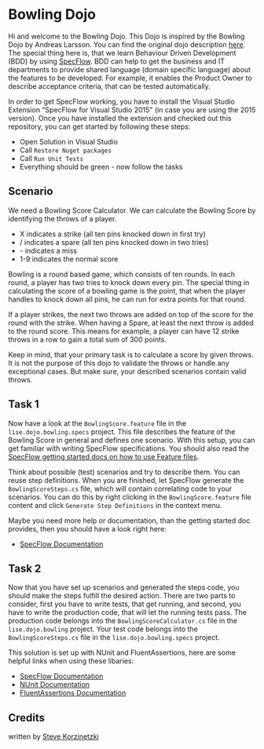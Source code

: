 # Bowling Dojo
Hi and welcome to the Bowling Dojo. This Dojo is inspired by the Bowling Dojo by Andreas Larsson. You can find the original dojo description [here](http://codingdojo.org/kata/Bowling/). The special thing here is, that we learn Behaviour Driven Development (BDD) by using [SpecFlow](http://specflow.org/). BDD can help to get the business and IT departments to provide shared language (domain specific language) about the features to be developed. For example, it enables the Product Owner to describe acceptance criteria, that can be tested automatically.

In order to get SpecFlow working, you have to install the Visual Studio Extension "SpecFlow for Visual Studio 2015" (in case you are using the 2015 version). Once you have installed the extension and checked out this repository, you can get started by following these steps:

* Open Solution in Visual Studio
* Call `Restore Nuget packages`
* Call `Run Unit Tests`
* Everything should be green - now follow the tasks 

## Scenario
We need a Bowling Score Calculator. We can calculate the Bowling Score by identifying the throws of a player. 

* X indicates a strike (all ten pins knocked down in first try)
* / indicates a spare (all ten pins knocked down in two tries)
* \- indicates a miss
* 1-9 indicates the normal score

Bowling is a round based game, which consists of ten rounds. In each round, a player has two tries to knock down every pin. The special thing in calculating the score of a bowling game is the point, that when the player handles to knock down all pins, he can run for extra points for that round. 

If a player strikes, the next two throws are added on top of the score for the round with the strike. When having a Spare, at least the next throw is added to the round score. This means for example, a player can have 12 strike throws in a row to gain a total sum of 300 points. 

Keep in mind, that your primary task is to calculate a score by given throws. It is not the purpose of this dojo to validate the throws or handle any exceptional cases. But make sure, your described scenarios contain valid throws.

## Task 1
Now have a look at the `BowlingScore.feature` file in the `lise.dojo.bowling.specs` project. This file describes the feature of the Bowling Score in general and defines one scenario. With this setup, you can get familiar with writing SpecFlow specifications. You should also read the [SpecFlow getting started docs on how to use Feature files](http://specflow.org/getting-started/#AddingFeature).

Think about possible (test) scenarios and try to describe them. You can reuse step definitions. When you are finished, let SpecFlow generate the `BowlingScoreSteps.cs` file, which will contain correlating code to your scenarios. You can do this by right clicking in the `BowlingScore.feature` file content and click `Generate Step Definitions` in the context menu.

Maybe you need more help or documentation, than the getting started doc provides, then you should have a look right here:
* [SpecFlow Documentation](http://specflow.org/documentation/)

## Task 2
Now that you have set up scenarios and generated the steps code, you should make the steps fulfill the desired action. There are two parts to consider, first you have to write tests, that get running, and second, you have to write the production code, that will let the running tests pass. The production code belongs into the `BowlingScoreCalculator.cs` file in the `lise.dojo.bowling` project. Your test code belongs into the `BowlingScoreSteps.cs` file in the `lise.dojo.bowling.specs` project.

This solution is set up with NUnit and FluentAssertions, here are some helpful links when using these libaries:
* [SpecFlow Documentation](http://specflow.org/documentation/)
* [NUnit Documentation](https://github.com/nunit/docs/wiki/NUnit-Documentation)
* [FluentAssertions Documentation](https://github.com/dennisdoomen/fluentassertions/wiki)

## Credits
written by [Steve Korzinetzki](https://twitter.com/skorzinetzki)

